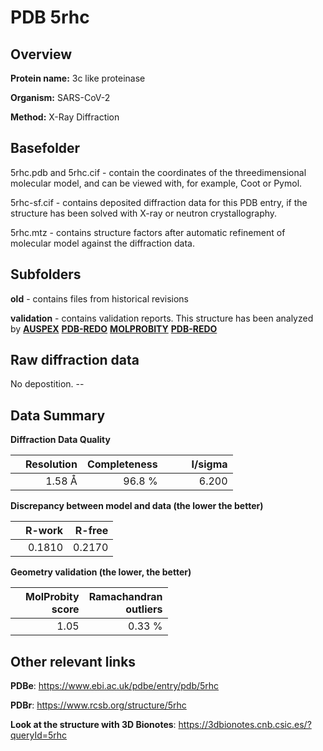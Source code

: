 # PDB 5rhc

## Overview

**Protein name:** 3c like proteinase

**Organism:** SARS-CoV-2

**Method:** X-Ray Diffraction

## Basefolder

5rhc.pdb and 5rhc.cif - contain the coordinates of the threedimensional molecular model, and can be viewed with, for example, Coot or Pymol.

5rhc-sf.cif - contains deposited diffraction data for this PDB entry, if the structure has been solved with X-ray or neutron crystallography.

5rhc.mtz - contains structure factors after automatic refinement of molecular model against the diffraction data.

## Subfolders



**old** - contains files from historical revisions

**validation** - contains validation reports. This structure has been analyzed by [**AUSPEX**](https://github.com/thorn-lab/coronavirus_structural_task_force/tree/master/pdb/3c_like_proteinase/SARS-CoV-2/5rhc/validation/auspex) [**PDB-REDO**](https://github.com/thorn-lab/coronavirus_structural_task_force/tree/master/pdb/3c_like_proteinase/SARS-CoV-2/5rhc/validation/pdb-redo) [**MOLPROBITY**](https://github.com/thorn-lab/coronavirus_structural_task_force/tree/master/pdb/3c_like_proteinase/SARS-CoV-2/5rhc/validation/molprobity) [**PDB-REDO**](https://github.com/thorn-lab/coronavirus_structural_task_force/blob/master/pdb/3c_like_proteinase/SARS-CoV-2/5rhc/validation/Xtriage_output.log) 

## Raw diffraction data

No depostition. --<br> 

## Data Summary
**Diffraction Data Quality**

|   | Resolution | Completeness| I/sigma |
|---|-------------:|----------------:|--------------:|
|   |1.58 Å|96.8  %|<img width=50/>6.200|

**Discrepancy between model and data (the lower the better)**

|   | **R-work**| **R-free**   
|---|-------------:|----------------:|           
||  0.1810|  0.2170|

**Geometry validation (the lower, the better)**

|   |**MolProbity<br>score**| **Ramachandran<br>outliers** 
|---|-------------:|----------------:|
||  1.05|  0.33 %|

 

 



## Other relevant links 
**PDBe**:  https://www.ebi.ac.uk/pdbe/entry/pdb/5rhc
 
**PDBr**: https://www.rcsb.org/structure/5rhc 

**Look at the structure with 3D Bionotes**: https://3dbionotes.cnb.csic.es/?queryId=5rhc

